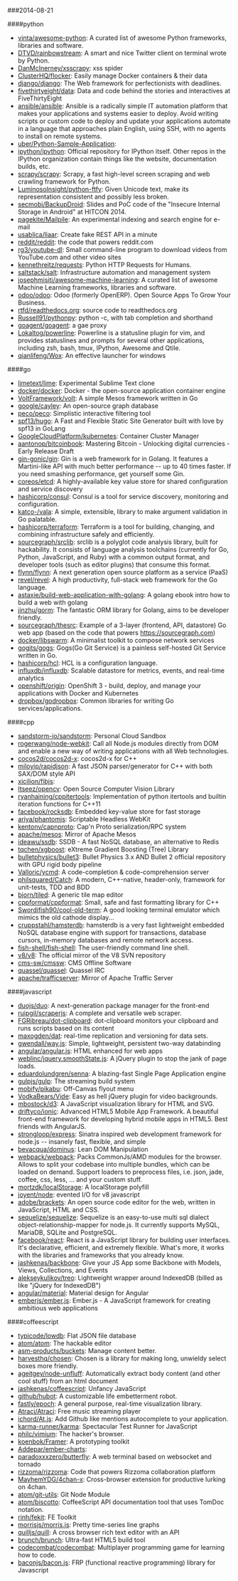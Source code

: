 ###2014-08-21

####python
* [vinta/awesome-python](https://github.com/vinta/awesome-python): A curated list of awesome Python frameworks, libraries and software.
* [DTVD/rainbowstream](https://github.com/DTVD/rainbowstream): A smart and nice Twitter client on terminal wrote by Python.
* [DanMcInerney/xsscrapy](https://github.com/DanMcInerney/xsscrapy): xss spider
* [ClusterHQ/flocker](https://github.com/ClusterHQ/flocker): Easily manage Docker containers & their data
* [django/django](https://github.com/django/django): The Web framework for perfectionists with deadlines.
* [fivethirtyeight/data](https://github.com/fivethirtyeight/data): Data and code behind the stories and interactives at FiveThirtyEight
* [ansible/ansible](https://github.com/ansible/ansible): Ansible is a radically simple IT automation platform that makes your applications and systems easier to deploy. Avoid writing scripts or custom code to deploy and update your applications automate in a language that approaches plain English, using SSH, with no agents to install on remote systems.
* [uber/Python-Sample-Application](https://github.com/uber/Python-Sample-Application): 
* [ipython/ipython](https://github.com/ipython/ipython): Official repository for IPython itself. Other repos in the IPython organization contain things like the website, documentation builds, etc.
* [scrapy/scrapy](https://github.com/scrapy/scrapy): Scrapy, a fast high-level screen scraping and web crawling framework for Python.
* [LuminosoInsight/python-ftfy](https://github.com/LuminosoInsight/python-ftfy): Given Unicode text, make its representation consistent and possibly less broken.
* [secmobi/BackupDroid](https://github.com/secmobi/BackupDroid): Slides and PoC code of the "Insecure Internal Storage in Android" at HITCON 2014.
* [pagekite/Mailpile](https://github.com/pagekite/Mailpile): An experimental indexing and search engine for e-mail
* [usablica/liaar](https://github.com/usablica/liaar): Create fake REST API in a minute
* [reddit/reddit](https://github.com/reddit/reddit): the code that powers reddit.com
* [rg3/youtube-dl](https://github.com/rg3/youtube-dl): Small command-line program to download videos from YouTube.com and other video sites
* [kennethreitz/requests](https://github.com/kennethreitz/requests): Python HTTP Requests for Humans.
* [saltstack/salt](https://github.com/saltstack/salt): Infrastructure automation and management system
* [josephmisiti/awesome-machine-learning](https://github.com/josephmisiti/awesome-machine-learning): A curated list of awesome Machine Learning frameworks, libraries and software.
* [odoo/odoo](https://github.com/odoo/odoo): Odoo (formerly OpenERP). Open Source Apps To Grow Your Business.
* [rtfd/readthedocs.org](https://github.com/rtfd/readthedocs.org): source code to readthedocs.org
* [Russell91/pythonpy](https://github.com/Russell91/pythonpy): python -c, with tab completion and shorthand
* [goagent/goagent](https://github.com/goagent/goagent): a gae proxy
* [Lokaltog/powerline](https://github.com/Lokaltog/powerline): Powerline is a statusline plugin for vim, and provides statuslines and prompts for several other applications, including zsh, bash, tmux, IPython, Awesome and Qtile.
* [qianlifeng/Wox](https://github.com/qianlifeng/Wox): An effective launcher for windows

####go
* [limetext/lime](https://github.com/limetext/lime): Experimental Sublime Text clone
* [docker/docker](https://github.com/docker/docker): Docker - the open-source application container engine
* [VoltFramework/volt](https://github.com/VoltFramework/volt): A simple Mesos framework written in Go
* [google/cayley](https://github.com/google/cayley): An open-source graph database
* [peco/peco](https://github.com/peco/peco): Simplistic interactive filtering tool
* [spf13/hugo](https://github.com/spf13/hugo): A Fast and Flexible Static Site Generator built with love by spf13 in GoLang
* [GoogleCloudPlatform/kubernetes](https://github.com/GoogleCloudPlatform/kubernetes): Container Cluster Manager
* [aantonop/bitcoinbook](https://github.com/aantonop/bitcoinbook): Mastering Bitcoin - Unlocking digital currencies - Early Release Draft
* [gin-gonic/gin](https://github.com/gin-gonic/gin): Gin is a web framework for in Golang. It features a Martini-like API with much better performance -- up to 40 times faster. If you need smashing performance, get yourself some Gin.
* [coreos/etcd](https://github.com/coreos/etcd): A highly-available key value store for shared configuration and service discovery
* [hashicorp/consul](https://github.com/hashicorp/consul): Consul is a tool for service discovery, monitoring and configuration.
* [katco-/vala](https://github.com/katco-/vala): A simple, extensible, library to make argument validation in Go palatable.
* [hashicorp/terraform](https://github.com/hashicorp/terraform): Terraform is a tool for building, changing, and combining infrastructure safely and efficiently.
* [sourcegraph/srclib](https://github.com/sourcegraph/srclib): srclib is a polyglot code analysis library, built for hackability. It consists of language analysis toolchains (currently for Go, Python, JavaScript, and Ruby) with a common output format, and developer tools (such as editor plugins) that consume this format.
* [flynn/flynn](https://github.com/flynn/flynn): A next generation open source platform as a service (PaaS)
* [revel/revel](https://github.com/revel/revel): A high productivity, full-stack web framework for the Go language.
* [astaxie/build-web-application-with-golang](https://github.com/astaxie/build-web-application-with-golang): A golang ebook intro how to build a web with golang
* [jinzhu/gorm](https://github.com/jinzhu/gorm): The fantastic ORM library for Golang, aims to be developer friendly.
* [sourcegraph/thesrc](https://github.com/sourcegraph/thesrc): Example of a 3-layer (frontend, API, datastore) Go web app (based on the code that powers https://sourcegraph.com)
* [docker/libswarm](https://github.com/docker/libswarm): A minimalist toolkit to compose network services
* [gogits/gogs](https://github.com/gogits/gogs): Gogs(Go Git Service) is a painless self-hosted Git Service written in Go.
* [hashicorp/hcl](https://github.com/hashicorp/hcl): HCL is a configuration language.
* [influxdb/influxdb](https://github.com/influxdb/influxdb): Scalable datastore for metrics, events, and real-time analytics
* [openshift/origin](https://github.com/openshift/origin): OpenShift 3 - build, deploy, and manage your applications with Docker and Kubernetes
* [dropbox/godropbox](https://github.com/dropbox/godropbox): Common libraries for writing Go services/applications.

####cpp
* [sandstorm-io/sandstorm](https://github.com/sandstorm-io/sandstorm): Personal Cloud Sandbox
* [rogerwang/node-webkit](https://github.com/rogerwang/node-webkit): Call all Node.js modules directly from DOM and enable a new way of writing applications with all Web technologies.
* [cocos2d/cocos2d-x](https://github.com/cocos2d/cocos2d-x): cocos2d-x for C++
* [miloyip/rapidjson](https://github.com/miloyip/rapidjson): A fast JSON parser/generator for C++ with both SAX/DOM style API
* [xicilion/fibjs](https://github.com/xicilion/fibjs): 
* [Itseez/opencv](https://github.com/Itseez/opencv): Open Source Computer Vision Library
* [ryanhaining/cppitertools](https://github.com/ryanhaining/cppitertools): Implementation of python itertools and builtin iteration functions for C++11
* [facebook/rocksdb](https://github.com/facebook/rocksdb): Embedded key-value store for fast storage
* [ariya/phantomjs](https://github.com/ariya/phantomjs): Scriptable Headless WebKit
* [kentonv/capnproto](https://github.com/kentonv/capnproto): Cap'n Proto serialization/RPC system
* [apache/mesos](https://github.com/apache/mesos): Mirror of Apache Mesos
* [ideawu/ssdb](https://github.com/ideawu/ssdb): SSDB - A fast NoSQL database, an alternative to Redis
* [tqchen/xgboost](https://github.com/tqchen/xgboost): eXtreme Gradient Boosting (Tree) Library
* [bulletphysics/bullet3](https://github.com/bulletphysics/bullet3): Bullet Physics 3.x AND Bullet 2 official repository with GPU rigid body pipeline
* [Valloric/ycmd](https://github.com/Valloric/ycmd): A code-completion & code-comprehension server
* [philsquared/Catch](https://github.com/philsquared/Catch): A modern, C++-native, header-only, framework for unit-tests, TDD and BDD
* [bjorn/tiled](https://github.com/bjorn/tiled): A generic tile map editor
* [cppformat/cppformat](https://github.com/cppformat/cppformat): Small, safe and fast formatting library for C++
* [Swordifish90/cool-old-term](https://github.com/Swordifish90/cool-old-term): A good looking terminal emulator which mimics the old cathode display...
* [cruppstahl/hamsterdb](https://github.com/cruppstahl/hamsterdb): hamsterdb is a very fast lightweight embedded NoSQL database engine with support for transactions, database cursors, in-memory databases and remote network access.
* [fish-shell/fish-shell](https://github.com/fish-shell/fish-shell): The user-friendly command line shell.
* [v8/v8](https://github.com/v8/v8): The official mirror of the V8 SVN repository
* [cms-sw/cmssw](https://github.com/cms-sw/cmssw): CMS Offline Software
* [quassel/quassel](https://github.com/quassel/quassel): Quassel IRC
* [apache/trafficserver](https://github.com/apache/trafficserver): Mirror of Apache Traffic Server

####javascript
* [duojs/duo](https://github.com/duojs/duo): A next-generation package manager for the front-end
* [ruipgil/scraperjs](https://github.com/ruipgil/scraperjs): A complete and versatile web scraper.
* [FGRibreau/dot-clipboard](https://github.com/FGRibreau/dot-clipboard): dot-clipboard monitors your clipboard and runs scripts based on its content
* [maxogden/dat](https://github.com/maxogden/dat): real-time replication and versioning for data sets.
* [gwendall/way.js](https://github.com/gwendall/way.js): Simple, lightweight, persistent two-way databinding
* [angular/angular.js](https://github.com/angular/angular.js): HTML enhanced for web apps
* [weblinc/jquery.smoothState.js](https://github.com/weblinc/jquery.smoothState.js): A jQuery plugin to stop the jank of page loads.
* [eduardolundgren/senna](https://github.com/eduardolundgren/senna): A blazing-fast Single Page Application engine
* [gulpjs/gulp](https://github.com/gulpjs/gulp): The streaming build system
* [mobify/pikabu](https://github.com/mobify/pikabu): Off-Canvas flyout menu
* [VodkaBears/Vide](https://github.com/VodkaBears/Vide): Easy as hell jQuery plugin for video backgrounds.
* [mbostock/d3](https://github.com/mbostock/d3): A JavaScript visualization library for HTML and SVG.
* [driftyco/ionic](https://github.com/driftyco/ionic): Advanced HTML5 Mobile App Framework. A beautiful front-end framework for developing hybrid mobile apps in HTML5. Best friends with AngularJS.
* [strongloop/express](https://github.com/strongloop/express): Sinatra inspired web development framework for node.js -- insanely fast, flexible, and simple
* [bevacqua/dominus](https://github.com/bevacqua/dominus): Lean DOM Manipulation
* [webpack/webpack](https://github.com/webpack/webpack): Packs CommonJs/AMD modules for the browser. Allows to split your codebase into multiple bundles, which can be loaded on demand. Support loaders to preprocess files, i.e. json, jade, coffee, css, less, ... and your custom stuff.
* [mortzdk/localStorage](https://github.com/mortzdk/localStorage): A localStorage polyfill
* [joyent/node](https://github.com/joyent/node): evented I/O for v8 javascript
* [adobe/brackets](https://github.com/adobe/brackets): An open source code editor for the web, written in JavaScript, HTML and CSS.
* [sequelize/sequelize](https://github.com/sequelize/sequelize): Sequelize is an easy-to-use multi sql dialect object-relationship-mapper for node.js. It currently supports MySQL, MariaDB, SQLite and PostgreSQL.
* [facebook/react](https://github.com/facebook/react): React is a JavaScript library for building user interfaces. It's declarative, efficient, and extremely flexible. What's more, it works with the libraries and frameworks that you already know.
* [jashkenas/backbone](https://github.com/jashkenas/backbone): Give your JS App some Backbone with Models, Views, Collections, and Events
* [alekseykulikov/treo](https://github.com/alekseykulikov/treo): Lightweight wrapper around IndexedDB (billed as like "jQuery for IndexedDB")
* [angular/material](https://github.com/angular/material): Material design for Angular
* [emberjs/ember.js](https://github.com/emberjs/ember.js): Ember.js - A JavaScript framework for creating ambitious web applications

####coffeescript
* [typicode/lowdb](https://github.com/typicode/lowdb): Flat JSON file database
* [atom/atom](https://github.com/atom/atom): The hackable editor
* [asm-products/buckets](https://github.com/asm-products/buckets): Manage content better.
* [harvesthq/chosen](https://github.com/harvesthq/chosen): Chosen is a library for making long, unwieldy select boxes more friendly.
* [ageitgey/node-unfluff](https://github.com/ageitgey/node-unfluff): Automatically extract body content (and other cool stuff) from an html document
* [jashkenas/coffeescript](https://github.com/jashkenas/coffeescript): Unfancy JavaScript
* [github/hubot](https://github.com/github/hubot): A customizable life embetterment robot.
* [fastly/epoch](https://github.com/fastly/epoch): A general purpose, real-time visualization library.
* [Atraci/Atraci](https://github.com/Atraci/Atraci): Free music streaming player
* [ichord/At.js](https://github.com/ichord/At.js): Add Github like mentions autocomplete to your application.
* [karma-runner/karma](https://github.com/karma-runner/karma): Spectacular Test Runner for JavaScript
* [philc/vimium](https://github.com/philc/vimium): The hacker's browser.
* [koenbok/Framer](https://github.com/koenbok/Framer): A prototyping toolkit
* [Addepar/ember-charts](https://github.com/Addepar/ember-charts): 
* [paradoxxxzero/butterfly](https://github.com/paradoxxxzero/butterfly): A web terminal based on websocket and tornado
* [rizzoma/rizzoma](https://github.com/rizzoma/rizzoma): Code that powers Rizzoma collaboration platform
* [MayhemYDG/4chan-x](https://github.com/MayhemYDG/4chan-x): Cross-browser extension for productive lurking on 4chan.
* [atom/git-utils](https://github.com/atom/git-utils): Git Node Module
* [atom/biscotto](https://github.com/atom/biscotto): CoffeeScript API documentation tool that uses TomDoc notation.
* [rinh/fekit](https://github.com/rinh/fekit): FE Toolkit
* [morrisjs/morris.js](https://github.com/morrisjs/morris.js): Pretty time-series line graphs
* [quilljs/quill](https://github.com/quilljs/quill): A cross browser rich text editor with an API
* [brunch/brunch](https://github.com/brunch/brunch): Ultra-fast HTML5 build tool
* [codecombat/codecombat](https://github.com/codecombat/codecombat): Multiplayer programming game for learning how to code.
* [baconjs/bacon.js](https://github.com/baconjs/bacon.js): FRP (functional reactive programming) library for Javascript
